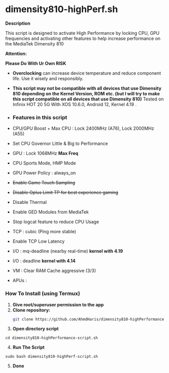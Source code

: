 # dimensity810-highPerf.sh

**Description**

This script is designed to activate High Performance by locking CPU, GPU frequencies and activating other features to help increase performance on the MediaTek Dimensity 810 

**Attention:**

**Please Do With Ur Own RISK**

* **Overclocking** can increase device temperature and reduce component life. Use it wisely and responsibly.
* **This script may not be compatible with all devices that use Dimensity 810 depending on the Kernel Version, ROM etc. (but I will try to make this script compatible on all devices that use Dimensity 810)** Tested on Infinix HOT 20 5G With XOS 10.6.0, Android 12, Kernel 4.19 .

*  ### **Features in this script**
*  CPU/GPU Boost + Max
CPU : Lock 2400MHz (A76), Lock 2000MHz (A55)
*  Set CPU Governor Little & Big to Performance
*  GPU : Lock 1068MHz **Max Freq**
*  CPU Sports Mode, HMP Mode
*  GPU Power Policy : always_on
* ~~Enable Game Touch Sampling~~
* ~~Disable Oplus Limit TP for best experience gaming~~
*  Disable Thermal 
*  Enable GED Modules from MediaTek
*  Stop logcat feature to reduce CPU Usage
*  TCP : cubic (Ping more stable)
*  Enable TCP Low Latency
*  I/O : mq-deadline (nearby real-time) **kernel with 4.19**
*  I/O : deadline **kernel with 4.14** 
*  VM : Clear RAM Cache aggressive (3/3)
*  APUs : 

### **How To Install** (using Termux)
1. **Give root/superuser permission to the app**
2. **Clone repository:**
   ```bash
   git clone https://github.com/AhmdHaris/dimensity810-highPerformance-script.sh.git
3. **Open directory script**
```
cd dimensity810-highPerformance-script.sh
```
4. **Run The Script**
```
sudo bash dimensity810-highPerf-script.sh
```
5. **Done**
